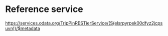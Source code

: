 # Reference service

https://services.odata.org/TripPinRESTierService/(S(elsrpyrpek00dfyz2jcpsuvn))/$metadata
